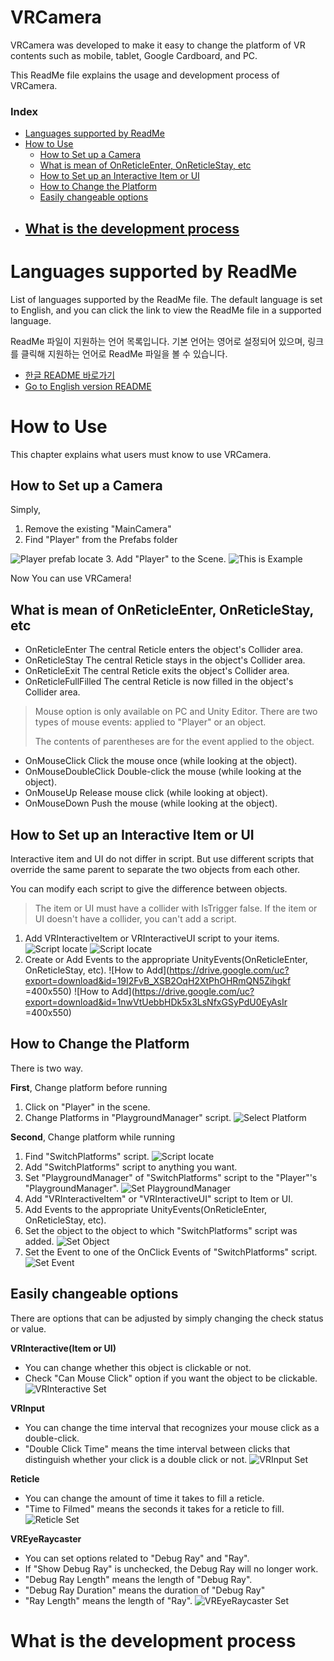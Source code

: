 # VRCamera
VRCamera was developed to make it easy to change the platform of VR contents such as mobile, tablet, Google Cardboard, and PC.

This ReadMe file explains the usage and development process of VRCamera.

### Index
- [Languages ​​supported by ReadMe](#Languages-supported-by-ReadMe)
- [How to Use](#How-to-Use)
	- [How to Set up a Camera](#How-to-Set-up-a-Camera)
	- [What is mean of OnReticleEnter, OnReticleStay, etc](#What-is-mean-of-OnReticleEnter,-OnReticleStay,-etc)
	- [How to Set up an Interactive Item or UI](#How-to-Set-up-an-Interactive-Item-or-UI)
	- [How to Change the Platform](#How-to-Change-the-Platform)
	- [Easily changeable options](#Easily-changeable-options)
- [What is the development process](#What-is-the-development-process)
	- 

# Languages ​​supported by ReadMe

List of languages ​​supported by the ReadMe file.
The default language is set to English, and you can click the link to view the ReadMe file in a supported language.

ReadMe 파일이 지원하는 언어 목록입니다.
기본 언어는 영어로 설정되어 있으며, 링크를 클릭해 지원하는 언어로 ReadMe 파일을 볼 수 있습니다.

- [한글 README 바로가기](READMES/README_kr.md)
- [Go to English version README](README.md)

# How to Use
This chapter explains what users must know to use VRCamera.

## How to Set up a Camera
Simply,
1. Remove the existing "MainCamera"
2. Find "Player" from the Prefabs folder

![Player prefab locate](https://drive.google.com/uc?export=download&id=18GIv8DUrRnk_Z80x7uoq5RlfeN-wxa7o)
3. Add "Player" to the Scene.
![This is Example](https://drive.google.com/uc?export=download&id=1b4p1hWegZrOLYj3hXfT0jVUJQ53RMqbI)

Now You can use VRCamera!

## What is mean of OnReticleEnter, OnReticleStay, etc
- OnReticleEnter
The central Reticle enters the object's Collider area.
- OnReticleStay
The central Reticle stays in the object's Collider area.
- OnReticleExit
The central Reticle exits the object's Collider area.
- OnReticleFullFilled
The central Reticle is now filled in the object's Collider area.
> Mouse option is only available on PC and Unity Editor.
> There are two types of mouse events: applied to "Player" or an object.
> 
> The contents of parentheses are for the event applied to the object.
- OnMouseClick
Click the mouse once (while looking at the object).
- OnMouseDoubleClick
Double-click the mouse (while looking at the object).
- OnMouseUp
Release mouse click (while looking at object).
- OnMouseDown
Push the mouse (while looking at the object).

## How to Set up an Interactive Item or UI
Interactive item and UI do not differ in script.
But use different scripts that override the same parent to separate the two objects from each other.

You can modify each script to give the difference between objects.

> The item or UI must have a collider with IsTrigger false.
> If the item or UI doesn't have a collider, you can't add a script.

1. Add VRInteractiveItem or VRInteractiveUI script to your items.
 ![Script locate](https://drive.google.com/uc?export=download&id=1u6SdHlEAq_qcdmN3tXMHAsdIzub1G6XO) ![Script locate](https://drive.google.com/uc?export=download&id=1ei8FFNrWoT2j5_eM4KMc5Qn8XGfTVe07)
2. Create or Add Events to the appropriate UnityEvents(OnReticleEnter, OnReticleStay, etc).
![How to Add](https://drive.google.com/uc?export=download&id=19I2FvB_XSB2OqH2XtPhOHRmQN5Zihgkf =400x550)  ![How to Add](https://drive.google.com/uc?export=download&id=1nwVtUebbHDk5x3LsNfxGSyPdU0EyAsIr =400x550)

## How to Change the Platform
There is two way.

**First**, Change platform before running
1. Click on "Player" in the scene.
2. Change Platforms in "PlaygroundManager" script.
![Select Platform](https://drive.google.com/uc?export=download&id=1jZ6qeD8JWPG5WbUi1prdJJbSh8q7GvIB)

**Second**, Change platform while running
1. Find "SwitchPlatforms" script.
![Script locate](https://drive.google.com/uc?export=download&id=1Pg7_T7BkOiKEoAgB1CN_bV_IRTRNuCdY)
2. Add "SwitchPlatforms" script to anything you want.
3. Set "PlaygroundManager" of "SwitchPlatforms" script to the "Player"'s "PlaygroundManager".
![Set PlaygroundManager](https://drive.google.com/uc?export=download&id=1P8olxwRJW4_Td_846-oo-YSznNNyrCsq)
4. Add "VRInteractiveItem" or "VRInteractiveUI" script to Item or UI.
5. Add Events to the appropriate UnityEvents(OnReticleEnter, OnReticleStay, etc).
6. Set the object to the object to which "SwitchPlatforms" script was added.
![Set Object](https://drive.google.com/uc?export=download&id=1S1MfPYW2KgBMg43s7wZQnXZlNEPFFweI)
7. Set the  Event to one of the OnClick Events of "SwitchPlatforms" script.
![Set Event](https://drive.google.com/uc?export=download&id=18_HHYBuGG_yk75O3WPRr6ZWf8mSfIpqk)

## Easily changeable options
There are options that can be adjusted by simply changing the check status or value.

**VRInteractive(Item or UI)**
- You can change whether this object is clickable or not.
- Check "Can Mouse Click" option if you want the object to be clickable.
![VRInteractive Set](https://drive.google.com/uc?export=download&id=1o6u5dokntVd5s-A-VSO2VxMbgk1xbBUi)

**VRInput**
- You can change the time interval that recognizes your mouse click as a double-click.
- "Double Click Time" means the time interval between clicks that distinguish whether your click is a double click or not.
![VRInput Set](https://drive.google.com/uc?export=download&id=1ED_F9rk6-CTuxlTxkXrVXpAGKOVaeG3g)

**Reticle**
- You can change the amount of time it takes to fill a reticle.
- "Time to Filmed" means the seconds it takes for a reticle to fill.
![Reticle Set](https://drive.google.com/uc?export=download&id=1opWiT1r01j_qtWD2qwHgcYTW_227JLiN)

**VREyeRaycaster**
- You can set options related to "Debug Ray" and "Ray".
- If "Show Debug Ray" is unchecked, the Debug Ray will no longer work.
- "Debug Ray Length" means the length of "Debug Ray".
- "Debug Ray Duration" means the duration of "Debug Ray"
- "Ray Length" means the length of "Ray".
![VREyeRaycaster Set](https://drive.google.com/uc?export=download&id=1ocWujDjwOihGJlzOtVf1kkleok-t8O5g)

# What is the development process
